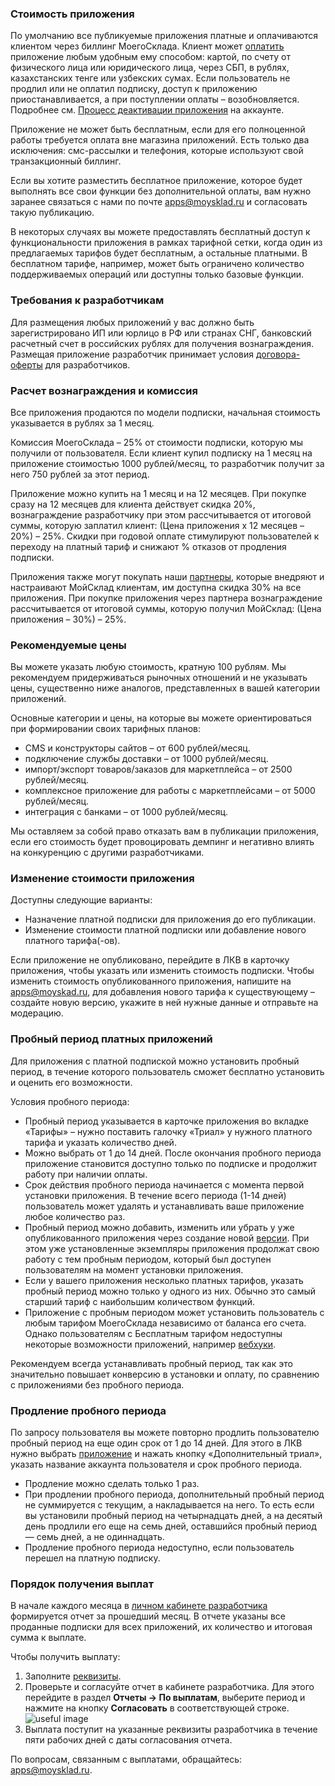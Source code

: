 ### Стоимость приложения

По умолчанию все публикуемые приложения платные и оплачиваются клиентом через биллинг МоегоСклада. Клиент
может [оплатить](https://support.moysklad.ru/hc/ru/articles/360039880573) приложение любым удобным ему способом: картой,
по счету от физического лица или юридического лица, через СБП, в рублях, казахстанских тенге или узбекских сумах.
Если пользователь не продлил или не оплатил подписку, доступ к приложению приостанавливается, а при поступлении оплаты –
возобновляется. Подробнее см. [Процесс деактивации приложения](#process-deaktiwacii-prilozheniq-na-akkaunte) на
аккаунте.

Приложение не может быть бесплатным, если для его полноценной работы требуется оплата вне магазина приложений. Есть
только два исключения: смс-рассылки и телефония, которые используют свой транзакционный биллинг.

Если вы хотите разместить бесплатное приложение, которое будет выполнять все свои функции без дополнительной оплаты, вам
нужно заранее связаться с нами по почте <apps@moysklad.ru> и согласовать такую публикацию.

В некоторых случаях вы можете предоставлять бесплатный доступ к функциональности приложения в рамках тарифной сетки,
когда один из предлагаемых тарифов будет бесплатным, а остальные платными. В бесплатном тарифе, например, может быть
ограничено количество поддерживаемых операций или доступны только базовые функции.

### Требования к разработчикам

Для размещения любых приложений у вас должно быть зарегистрировано ИП или юрлицо в РФ или странах СНГ, банковский
расчетный счет в российских рублях для получения вознаграждения.
Размещая приложение разработчик принимает
условия [договора-оферты](https://www.moysklad.ru/upload/files/marketplace.pdf)
для разработчиков.

### Расчет вознаграждения и комиссия

Все приложения продаются по модели подписки, начальная стоимость указывается в рублях за 1 месяц.

Комиссия МоегоСклада – 25% от стоимости подписки, которую мы получили от пользователя. Если клиент купил подписку на 1
месяц на приложение стоимостью 1000 рублей/месяц, то разработчик получит за него 750 рублей за этот период.

Приложение можно купить на 1 месяц и на 12 месяцев. При покупке сразу на 12 месяцев для клиента действует скидка 20%,
вознаграждение разработчику при этом рассчитывается от итоговой суммы, которую заплатил клиент: (Цена приложения х 12
месяцев – 20%) – 25%.
Скидки при годовой оплате стимулируют пользователей к переходу на платный тариф и снижают % отказов от продления
подписки.

Приложения также могут покупать наши [партнеры](https://www.moysklad.ru/partners/), которые внедряют и настраивают
МойСклад клиентам, им доступна скидка 30% на все приложения.
При покупке приложения через партнера вознаграждение рассчитывается от итоговой суммы, которую получил МойСклад: (Цена
приложения – 30%) – 25%.

### Рекомендуемые цены

Вы можете указать любую стоимость, кратную 100 рублям. Мы рекомендуем придерживаться рыночных отношений и не указывать
цены, существенно ниже аналогов, представленных в вашей категории приложений.

Основные категории и цены, на которые вы можете ориентироваться при формировании своих тарифных планов:

* CMS и конструкторы сайтов – от 600 рублей/месяц.
* подключение службы доставки – от 1000 рублей/месяц.
* импорт/экспорт товаров/заказов для маркетплейса – от 2500 рублей/месяц.
* комплексное приложение для работы с маркетплейсами – от 5000 рублей/месяц.
* интеграция с банками – от 1000 рублей/месяц.

Мы оставляем за собой право отказать вам в публикации приложения, если его стоимость будет провоцировать демпинг и
негативно влиять на конкуренцию с другими разработчиками.

### Изменение стоимости приложения

Доступны следующие варианты:

* Назначение платной подписки для приложения до его публикации.
* Изменение стоимости платной подписки или добавление нового платного тарифа(-ов).

Если приложение не опубликовано, перейдите в ЛКВ в карточку приложения, чтобы указать или изменить стоимость подписки.
Чтобы изменить стоимость опубликованного приложения, напишите на <apps@moyskad.ru>, для добавления нового тарифа к
существующему – создайте новую версию, укажите в ней нужные данные и отправьте на модерацию.

### Пробный период платных приложений

Для приложения с платной подпиской можно установить пробный период, в течение которого пользователь сможет бесплатно
установить и оценить его возможности.

Условия пробного периода:

* Пробный период указывается в карточке приложения во вкладке «Тарифы» – нужно поставить галочку «Триал» у нужного
  платного тарифа и указать количество дней.
* Можно выбрать от 1 до 14 дней. После окончания пробного периода приложение становится доступно только по подписке и
  продолжит работу при наличии оплаты.
* Срок действия пробного периода начинается с момента первой установки приложения. В течение всего периода (1-14 дней)
  пользователь может удалять и устанавливать ваше приложение любое количество раз.
* Пробный период можно добавить, изменить или убрать у уже опубликованного приложения через создание
  новой [версии](#zhiznennyj-cikl-prilozheniq). При этом уже установленные
  экземпляры приложения продолжат свою работу с тем пробным периодом, который был доступен пользователям на момент
  установки приложения.
* Если у вашего приложения несколько платных тарифов, указать пробный период можно только у одного из них. Обычно это
  самый старший тариф с наибольшим количеством функций.
* Приложение с пробным периодом может установить пользователь с любым тарифом МоегоСклада независимо от баланса его
  счета. Однако пользователям с Бесплатным тарифом недоступны некоторые возможности приложений,
  например [вебхуки](https://dev.moysklad.ru/doc/api/remap/1.2/workbook/#workbook-vebhuki).

Рекомендуем всегда устанавливать пробный период, так как это значительно повышает конверсию в установки и оплату, по
сравнению с приложениями без пробного периода.

### Продление пробного периода

По запросу пользователя вы можете повторно продлить пользователю пробный период на еще один срок от 1 до 14 дней. Для
этого в ЛКВ нужно выбрать [приложение](https://apps.moysklad.ru/cabinet/application) и нажать кнопку «Дополнительный
триал», указать название аккаунта пользователя и срок пробного периода.

* Продление можно сделать только 1 раз.
* При продлении пробного периода, дополнительный пробный период не суммируется с текущим, а накладывается на него. То
  есть если вы установили пробный период на четырнадцать дней, а на десятый день продлили его еще на семь дней,
  оставшийся пробный период — семь дней, а не одиннадцать.
* Продление пробного периода недоступно, если пользователь перешел на платную подписку.

### Порядок получения выплат

В начале каждого месяца в [личном кабинете разработчика](https://apps.moysklad.ru/cabinet/reports/usage) формируется
отчет за прошедший месяц. В отчете указаны все проданные подписки для всех приложений, их количество и итоговая сумма к
выплате.

Чтобы получить выплату:

1. Заполните [реквизиты](https://apps.moysklad.ru/cabinet/bankdetails).
1. Проверьте и согласуйте отчет в кабинете разработчика. Для этого перейдите в раздел **Отчеты → По выплатам**, выберите
   период и нажмите на кнопку **Согласовать** в соответствующей строке.
   ![useful image](revenue-approve.gif)
1. Выплата поступит на указанные реквизиты разработчика в течение пяти рабочих дней с даты согласования отчета.

По вопросам, связанным с выплатами, обращайтесь: <apps@moysklad.ru>.
